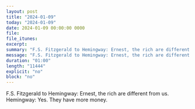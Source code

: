 ```yaml
---
layout: post
title: "2024-01-09"
today: "2024-01-09"
date: 2024-01-09 00:00:00 0000
file:
file_itunes:
excerpt:
summary: "F.S. Fitzgerald to Hemingway: Ernest, the rich are different from us. Hemingway: Yes. They have more money. "
message: "F.S. Fitzgerald to Hemingway: Ernest, the rich are different from us. Hemingway: Yes. They have more money. "
duration: "01:00"
length: "11444"
explicit: "no"
block: "no"
---
```

F.S. Fitzgerald to Hemingway: Ernest, the rich are different from us. Hemingway: Yes. They have more money. 

